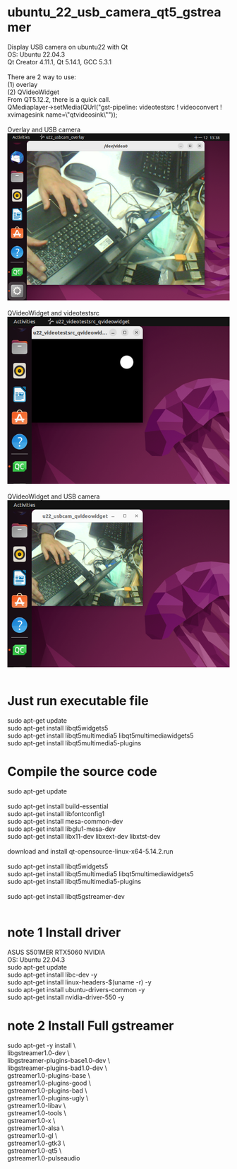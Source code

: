 # ubuntu_22_usb_camera_qt5_gstreamer
Display USB camera on ubuntu22 with Qt <br>
OS: Ubuntu 22.04.3 <br>
Qt Creator 4.11.1, Qt 5.14.1, GCC 5.3.1 <br>
<br>
There are 2 way to use: <br>
(1) overlay <br>
(2) QVideoWidget <br> 
From QT5.12.2, there is a quick call. <br>
QMediaplayer->setMedia(QUrl("gst-pipeline: videotestsrc !  videoconvert ! xvimagesink name=\\\"qtvideosink\\\"")); <br>
<br>
Overlay and USB camera <br>
![pic](pic/1.png)<br>
<br>
QVideoWidget and videotestsrc <br>
![pic](pic/2.png)<br>
<br>
QVideoWidget and USB camera <br>
![pic](pic/3.png)<br>
<br>
# Just run executable file
sudo apt-get update <br>
sudo apt-get install libqt5widgets5 <br>
sudo apt-get install libqt5multimedia5 libqt5multimediawidgets5 <br>
sudo apt-get install libqt5multimedia5-plugins <br>


# Compile the source code
sudo apt-get update <br>
<br>
sudo apt-get install build-essential <br>
sudo apt-get install libfontconfig1 <br>
sudo apt-get install mesa-common-dev <br>
sudo apt-get install libglu1-mesa-dev <br>
sudo apt-get install libx11-dev libxext-dev libxtst-dev <br>
<br>
download and install qt-opensource-linux-x64-5.14.2.run <br>
<br>
sudo apt-get install libqt5widgets5 <br>
sudo apt-get install libqt5multimedia5 libqt5multimediawidgets5 <br>
sudo apt-get install libqt5multimedia5-plugins <br>
<br>
sudo apt-get install libqt5gstreamer-dev <br>
<br>

# note 1 Install driver
ASUS S501MER  RTX5060 NVIDIA <br>
OS: Ubuntu 22.04.3 <br>
sudo apt-get update <br>
sudo apt-get install libc-dev -y <br>
sudo apt-get install linux-headers-$(uname -r) -y <br>
sudo apt-get install ubuntu-drivers-common -y <br>
sudo apt-get install nvidia-driver-550 -y <br>

# note 2 Install Full gstreamer 
sudo apt-get -y install \ <br>
libgstreamer1.0-dev \ <br>
libgstreamer-plugins-base1.0-dev \ <br>
libgstreamer-plugins-bad1.0-dev \ <br>
gstreamer1.0-plugins-base \ <br>
gstreamer1.0-plugins-good \ <br>
gstreamer1.0-plugins-bad \ <br>
gstreamer1.0-plugins-ugly \ <br>
gstreamer1.0-libav \ <br>
gstreamer1.0-tools \ <br>
gstreamer1.0-x \ <br>
gstreamer1.0-alsa \ <br>
gstreamer1.0-gl \ <br>
gstreamer1.0-gtk3 \ <br>
gstreamer1.0-qt5 \ <br>
gstreamer1.0-pulseaudio  <br>
